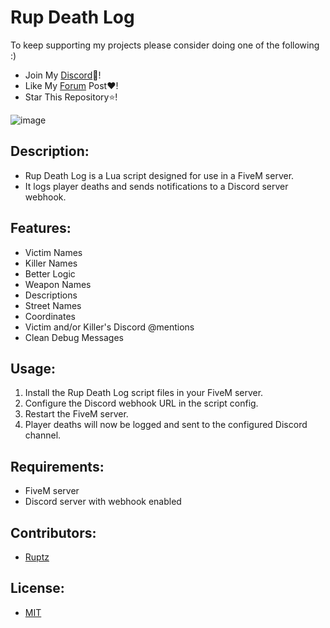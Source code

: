 # Rup Death Log

To keep supporting my projects please consider doing one of the following :)
 - Join My [Discord](https://discord.gg/ESeUp8fwXQ)👾!
 - Like My [Forum]() Post❤️!
 - Star This Repository⭐!

![image](https://media.discordapp.net/attachments/1043860724419670026/1225396646087753838/image.png?ex=6620fa8f&is=660e858f&hm=24ac767bae6fd2bc70944eb9f1a14d63828d26b3e3b8c435fcd5b5187893e260&=&format=webp&quality=lossless&width=528&height=401)

## Description:
- Rup Death Log is a Lua script designed for use in a FiveM server.
- It logs player deaths and sends notifications to a Discord server webhook.

## Features:
- Victim Names
- Killer Names
- Better Logic
- Weapon Names
- Descriptions
- Street Names
- Coordinates
- Victim and/or Killer's Discord @mentions
- Clean Debug Messages

## Usage:
1. Install the Rup Death Log script files in your FiveM server.
2. Configure the Discord webhook URL in the script config.
3. Restart the FiveM server.
4. Player deaths will now be logged and sent to the configured Discord channel.

## Requirements:
- FiveM server
- Discord server with webhook enabled

## Contributors:
- [Ruptz](https://github.com/ruptz)

## License:
- [MIT](https://opensource.org/license/MIT)
